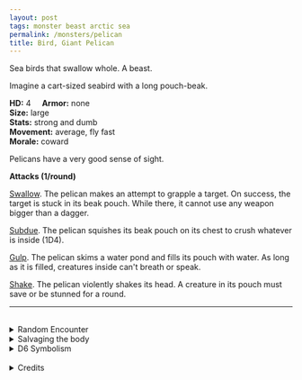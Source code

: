 ```yaml
---
layout: post
tags: monster beast arctic sea
permalink: /monsters/pelican
title: Bird, Giant Pelican
---
```


Sea birds that swallow whole. A beast.

Imagine a cart-sized seabird with a long pouch-beak.

**HD:** 4  &nbsp; &nbsp;  **Armor:** none <br>
**Size:** large <br>
**Stats:** strong and dumb<br>
**Movement:** average, fly fast <br>
**Morale:** coward <br>

Pelicans have a very good sense of sight.

**Attacks (1/round)**

<ins>Swallow</ins>. The pelican makes an attempt to grapple a target. On success, the target is stuck in its beak pouch. While there, it cannot use any weapon bigger than a dagger.

<ins>Subdue</ins>. The pelican squishes its beak pouch on its chest to crush whatever is inside (1D4).

<ins>Gulp</ins>. The pelican skims a water pond and fills its pouch with water. As long as it is filled, creatures inside can't breath or speak.

<ins>Shake</ins>. The pelican violently shakes its head. A creature in its pouch must save or be stunned for a round.
<br>

---

<br>

<details markdown="1">
<summary>Random Encounter</summary>
1. **Monster:** 1D8 giant pelican.
1. **Lair:** A seaside cliff nest full of guano, fishbones, giant eggs and maybe (1/6) a sailor's trinkets (valuable). <br>    &nbsp; OR <br>    **Omen:** Loud caw.
1. **Spoor:** A giant splatter of guano, still fresh.
1. **Tracks:** Bird in the horizon.
1. **Trace:** Fish bones in impossible places.
1. **Trace:** A giant splatter of guano, dry.
</details>

<details markdown="1">
<summary>Salvaging the body</summary>

There's not much to salvage from a pelican beyond the meat. A single giant pelican is worth rations for 2 days.
</details>

<details markdown="1">
<summary>D6 Symbolism</summary>

In local cultures this beast is a symbol of ...

1. Boats
1. Food
1. Fishers
1. Stupidity
1. Travel
1. Sacred
</details>

<br>

<details markdown="1">
<summary>Credits</summary>
From having run the [Sky Blind Spire](http://blog.trilemma.com/2016/04/the-sky-blind-spire.html). — SaltyGoo
</details>
